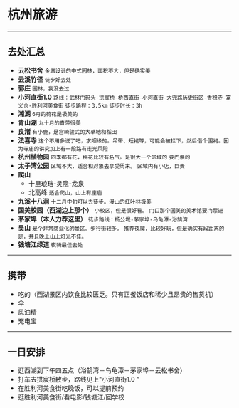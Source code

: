 # 杭州旅游
---
## 去处汇总
+ **云松书舍**
`金庸设计的中式园林，面积不大，但是确实美`
+ **云溪竹径**
`徒步好去处`
+ **郭庄**
`园林，我没去过`
+ **小河直街1.0**
`路线：武林门码头-拱宸桥-桥西直街-小河直街-大兜路历史街区-香积寺-富义仓-胜利河美食街`
`徒步路程：3.5km`
`徒步时长：3h`
+ **湘湖**
`6月的荷花是极美的`
+ **青山湖**
`九十月的青萍很美`
+ **良渚**
`有小鹿，是宫崎骏式的大草地和稻田 `
+ **法喜寺**
`这个不用多说了吧，求姻缘的。吊带、短裙等，可能会被拦下，然后借个围裙。因为寺庙的讲究加上有一段路有走光风险`
+ **杭州植物园**
`四季都有花，梅花比较有名气。是很大一个区域的`
`要门票的`
+ **太子湾公园**
`区域不大，适合和对象去享受周末。`
`区域内有小店，巨贵`
+ **爬山**
    + 十里琅珰-灵隐-龙泉
    + 北高峰
    `适合爬山，山上有座庙`
+ **九溪十八涧**
`十二月中旬可以去徒步。漫山的红叶林极美`
+ **国美校园（西湖边上那个）**
`小校区，但是很好看。`
`门口那个国美的美术馆要门票进`
+ **茅家埠（本人力荐这里）**
`徒步路线：杨公堤-茅家埠-乌龟潭-浴鹄湾`
+ **吴山**
`是个非常商业化的景区。步行街较多。`
`推荐夜爬，比较好玩，但是确实有段距离的是，并且晚上山上灯光不佳。`
+ **钱塘江绿道**
`夜骑最佳去处`
---
## 携带
+ 吃的（西湖景区内饮食比较匮乏。只有正餐饭店和稀少且昂贵的售货机）
+ 伞
+ 风油精
+ 充电宝
---
## 一日安排
+ 逛西湖到下午四五点（浴鹄湾－乌龟潭－茅家埠－云松书舍）
+ 打车去拱宸桥散步，路线见上"小河直街1.0 ”
+ 在胜利河美食街吃晚饭，可以提前预约
+ 逛胜利河美食街/看电影/钱塘江/回学校


